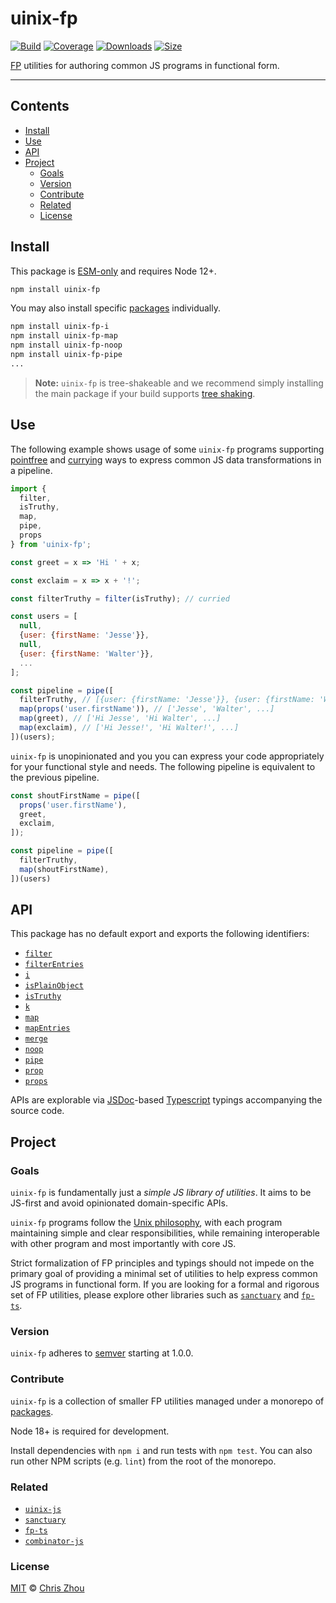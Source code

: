 # uinix-fp

[![Build][build-badge]][build]
[![Coverage][coverage-badge]][coverage]
[![Downloads][downloads-badge]][downloads]
[![Size][bundle-size-badge]][bundle-size]

[FP] utilities for authoring common JS programs in functional form.

---

## Contents
- [Install](#install)
- [Use](#use)
- [API](#api)
- [Project](#project)
  - [Goals](#goals)
  - [Version](#version)
  - [Contribute](#contribute)
  - [Related](#related)
  - [License](#license)

## Install

This package is [ESM-only] and requires Node 12+.

```sh
npm install uinix-fp
```

You may also install specific [packages] individually.

```sh
npm install uinix-fp-i
npm install uinix-fp-map
npm install uinix-fp-noop
npm install uinix-fp-pipe
...
```

> **Note:** `uinix-fp` is tree-shakeable and we recommend simply installing the main package if your build supports [tree shaking].

## Use

The following example shows usage of some `uinix-fp` programs supporting [pointfree] and [currying] ways to express common JS data transformations in a pipeline.

```js
import {
  filter,
  isTruthy,
  map,
  pipe,
  props
} from 'uinix-fp';

const greet = x => 'Hi ' + x;

const exclaim = x => x + '!';

const filterTruthy = filter(isTruthy); // curried

const users = [
  null,
  {user: {firstName: 'Jesse'}},
  null,
  {user: {firstName: 'Walter'}},
  ...
];

const pipeline = pipe([
  filterTruthy, // [{user: {firstName: 'Jesse'}}, {user: {firstName: 'Walter'}}, ...]
  map(props('user.firstName')), // ['Jesse', 'Walter', ...]
  map(greet), // ['Hi Jesse', 'Hi Walter', ...]
  map(exclaim), // ['Hi Jesse!', 'Hi Walter!', ...]
])(users);
```

`uinix-fp` is unopinionated and you you can express your code appropriately for your functional style and needs. The following pipeline is equivalent to the previous pipeline.

```js
const shoutFirstName = pipe([
  props('user.firstName'),
  greet,
  exclaim,
]);

const pipeline = pipe([
  filterTruthy,
  map(shoutFirstName),
])(users)
```

## API

This package has no default export and exports the following identifiers:
- [`filter`](https://github.com/uinix-js/uinix-fp/tree/main/packages/uinix-fp-filter)
- [`filterEntries`](https://github.com/uinix-js/uinix-fp/tree/main/packages/uinix-fp-filter-entries)
- [`i`](https://github.com/uinix-js/uinix-fp/tree/main/packages/uinix-fp-i)
- [`isPlainObject`](https://github.com/uinix-js/uinix-fp/tree/main/packages/uinix-fp-is-plain-object)
- [`isTruthy`](https://github.com/uinix-js/uinix-fp/tree/main/packages/uinix-fp-is-truthy)
- [`k`](https://github.com/uinix-js/uinix-fp/tree/main/packages/uinix-fp-k)
- [`map`](https://github.com/uinix-js/uinix-fp/tree/main/packages/uinix-fp-map)
- [`mapEntries`](https://github.com/uinix-js/uinix-fp/tree/main/packages/uinix-fp-map-entries)
- [`merge`](https://github.com/uinix-js/uinix-fp/tree/main/packages/uinix-fp-merge)
- [`noop`](https://github.com/uinix-js/uinix-fp/tree/main/packages/uinix-fp-noop)
- [`pipe`](https://github.com/uinix-js/uinix-fp/tree/main/packages/uinix-fp-pipe)
- [`prop`](https://github.com/uinix-js/uinix-fp/tree/main/packages/uinix-fp-prop)
- [`props`](https://github.com/uinix-js/uinix-fp/tree/main/packages/uinix-fp-props)

APIs are explorable via [JSDoc]-based [Typescript] typings accompanying the source code.

## Project

### Goals
`uinix-fp` is fundamentally just a *simple JS library of utilities*.  It aims to be JS-first and avoid opinionated domain-specific APIs.

`uinix-fp` programs follow the [Unix philosophy], with each program maintaining simple and clear responsibilities, while remaining interoperable with other program and most importantly with core JS.

Strict formalization of FP principles and typings should not impede on the primary goal of providing a minimal set of utilities to help express common JS programs in functional form.  If you are looking for a formal and rigorous set of FP utilities, please explore other libraries such as [`sanctuary`][sanctuary] and [`fp-ts`][fp-ts].

### Version
`uinix-fp` adheres to [semver] starting at 1.0.0.

### Contribute

`uinix-fp` is a collection of smaller FP utilities managed under a monorepo of [packages].

Node 18+ is required for development.

Install dependencies with `npm i` and run tests with `npm test`.  You can also run other NPM scripts (e.g. `lint`) from the root of the monorepo.

### Related
- [`uinix-js`][uinix-js]
- [`sanctuary`][sanctuary]
- [`fp-ts`][fp-ts]
- [`combinator-js`][combinator-js]

### License

[MIT][license] © [Chris Zhou][author]

<!-- project -->
[author]: https://github.com/chrisrzhou
[license]: https://github.com/uinix-js/uinix-fp/blob/main/license
[build]: https://github.com/uinix-js/uinix-fp/actions
[build-badge]: https://github.com/uinix-js/uinix-fp/workflows/main/badge.svg
[coverage]: https://codecov.io/github/uinix-js/uinix-fp
[coverage-badge]: https://img.shields.io/codecov/c/github/uinix-js/uinix-fp.svg
[downloads]: https://www.npmjs.com/package/uinix-fp
[downloads-badge]: https://img.shields.io/npm/dm/uinix-fp.svg
[bundle-size]: https://bundlephobia.com/result?p=uinix-fp
[bundle-size-badge]: https://img.shields.io/bundlephobia/minzip/uinix-fp.svg
[packages]: https://github.com/uinix-js/uinix-fp/tree/main/packages/
[uinix-js]: https://github.com/uinix-js/

<!-- defs -->
[combinator-js]: https://github.com/benji6/combinators-js
[currying]: https://en.wikipedia.org/wiki/Currying
[ESM-only]: https://gist.github.com/sindresorhus/a39789f98801d908bbc7ff3ecc99d99c
[fp]: https://en.wikipedia.org/wiki/Functional_programming
[fp-ts]: https://github.com/gcanti/fp-ts
[jsdoc]: https://github.com/jsdoc/jsdoc
[pointfree]: https://en.wikipedia.org/wiki/Tacit_programming
[sanctuary]: https://github.com/sanctuary-js/sanctuary
[semver]: https://semver.org/
[tree shaking]: https://webpack.js.org/guides/tree-shaking/
[typescript]: https://github.com/microsoft/TypeScript
[unix philosophy]: https://en.wikipedia.org/wiki/Unix_philosophy
